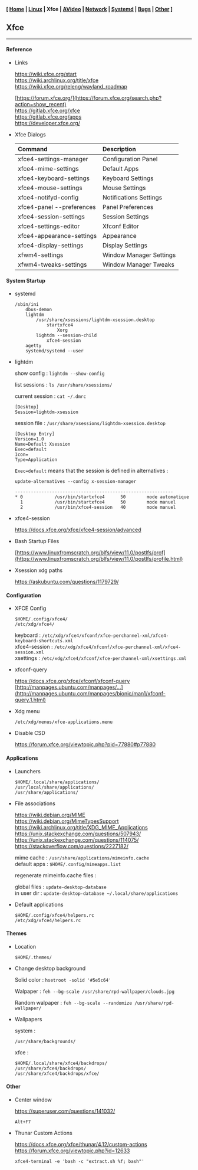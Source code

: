 <link href="../style.css" rel="stylesheet"></link>

**[ [Home](../index.html) | [Linux](00-linux.html) | Xfce | [AVideo](10-avideo.html) | [Network](11-network.html) | [Systemd](20-systemd.html) | [Bugs](25-bugs.html) | [Other](99-other.html) ]**

## Xfce

---

#### Reference

* Links
    
    https://wiki.xfce.org/start  
    https://wiki.archlinux.org/title/xfce  
    https://wiki.xfce.org/releng/wayland_roadmap  
    
    [https://forum.xfce.org/](https://forum.xfce.org/search.php?action=show_recent)  
    https://gitlab.xfce.org/xfce  
    https://gitlab.xfce.org/apps  
    https://developer.xfce.org/  

* Xfce Dialogs
    
    | Command                   | Description               |
    | :------------------------ | :------------------------ |
    | xfce4-settings-manager    | Configuration Panel       |
    | xfce4-mime-settings       | Default Apps              |
    | xfce4-keyboard-settings   | Keyboard Settings         |
    | xfce4-mouse-settings      | Mouse Settings            |
    | xfce4-notifyd-config      | Notifications Settings    |
    | xfce4-panel --preferences | Panel Preferences         |
    | xfce4-session-settings    | Session Settings          |
    | xfce4-settings-editor     | Xfconf Editor             |
    | xfce4-appearance-settings | Appearance                |
    | xfce4-display-settings    | Display Settings          |
    | xfwm4-settings            | Window Manager Settings   |
    | xfwm4-tweaks-settings     | Window Manager Tweaks     |
    

#### System Startup

* systemd

    ```
    /sbin/ini
        dbus-demon
        lightdm
            /usr/share/xsessions/lightdm-xsession.desktop
                startxfce4
                    Xorg
            lightdm --session-child
                xfce4-session
        agetty
        systemd/systemd --user
    ```

* lightdm

    show config : `lightdm --show-config`
    
    list sessions : `ls /usr/share/xsessions/`

    current session : `cat ~/.dmrc`

    ```
    [Desktop]
    Session=lightdm-xsession
    ```

    session file : `/usr/share/xsessions/lightdm-xsession.desktop`

    ```
    [Desktop Entry]
    Version=1.0
    Name=Default Xsession
    Exec=default
    Icon=
    Type=Application
    ```
    
    `Exec=default` means that the session is defined in alternatives :
    
    `update-alternatives --config x-session-manager`
    
    ```
    ------------------------------------------------------------
    * 0            /usr/bin/startxfce4      50        mode automatique
      1            /usr/bin/startxfce4      50        mode manuel
      2            /usr/bin/xfce4-session   40        mode manuel

    ```
    
* xfce4-session
    
    https://docs.xfce.org/xfce/xfce4-session/advanced  

* Bash Startup Files
    
    [https://www.linuxfromscratch.org/blfs/view/11.0/postlfs/prof](https://www.linuxfromscratch.org/blfs/view/11.0/postlfs/profile.html)  

* Xsession xdg paths
    
    https://askubuntu.com/questions/1179729/  


#### Configuration

* XFCE Config
    
    ```
    $HOME/.config/xfce4/
    /etc/xdg/xfce4/
    ```

    keyboard : `/etc/xdg/xfce4/xfconf/xfce-perchannel-xml/xfce4-keyboard-shortcuts.xml`  
    xfce4-session : `/etc/xdg/xfce4/xfconf/xfce-perchannel-xml/xfce4-session.xml`  
    xsettings : `/etc/xdg/xfce4/xfconf/xfce-perchannel-xml/xsettings.xml`  

* xfconf-query
    
    https://docs.xfce.org/xfce/xfconf/xfconf-query  
    [http://manpages.ubuntu.com/manpages/...](http://manpages.ubuntu.com/manpages/bionic/man1/xfconf-query.1.html)  

* Xdg menu
    
    `/etc/xdg/menus/xfce-applications.menu`

* Disable CSD
    
    https://forum.xfce.org/viewtopic.php?pid=77880#p77880  


#### Applications

* Launchers

    ```
    $HOME/.local/share/applications/
    /usr/local/share/applications/
    /usr/share/applications/
    ```

* File associations
    
    https://wiki.debian.org/MIME  
    https://wiki.debian.org/MimeTypesSupport  
    https://wiki.archlinux.org/title/XDG_MIME_Applications  
    https://unix.stackexchange.com/questions/507943/  
    https://unix.stackexchange.com/questions/114075/  
    https://stackoverflow.com/questions/2227182/  

    mime cache : `/usr/share/applications/mimeinfo.cache`  
    default apps : `$HOME/.config/mimeapps.list`  
    
    regenerate mimeinfo.cache files :
    
    global files : `update-desktop-database`  
    in user dir : `update-desktop-database ~/.local/share/applications`  

* Default applications

    ```
    $HOME/.config/xfce4/helpers.rc
    /etc/xdg/xfce4/helpers.rc
    ```

#### Themes

* Location
    
    `$HOME/.themes/`

* Change desktop background

    Solid color : `hsetroot -solid '#5e5c64'`  
    
    Walpaper : `feh --bg-scale /usr/share/rpd-wallpaper/clouds.jpg`  
    
    Random walpaper : `feh --bg-scale --randomize /usr/share/rpd-wallpaper/`  

* Wallpapers

    system :
    
    ```
    /usr/share/backgrounds/
    ```
    
    xfce :
    
    ```
    $HOME/.local/share/xfce4/backdrops/
    /usr/share/xfce4/backdrops/
    /usr/share/xfce4/backdrops/xfce/
    ```


#### Other

* Center window
    
    https://superuser.com/questions/141032/  
    
    `Alt+F7`

* Thunar Custom Actions
    
    https://docs.xfce.org/xfce/thunar/4.12/custom-actions  
    https://forum.xfce.org/viewtopic.php?id=12633  
    
    `xfce4-terminal -e 'bash -c "extract.sh %f; bash"'`


